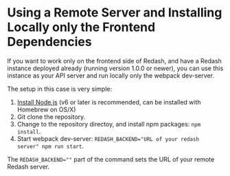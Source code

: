 # Using a Remote Server and Installing Locally only the Frontend Dependencies

If you want to work only on the frontend side of Redash, and have a Redash instance
deployed already (running version 1.0.0 or newer), you can use this instance as
your API server and run locally only the webpack dev-server.

The setup in this case is very simple:

1. [Install Node.js](https://nodejs.org/en/download/) (v6 or later is recommended, can be installed with Homebrew on OS/X)
2. Git clone the repository.
3. Change to the repository directoy, and install npm packages: `npm install`.
4. Start webpack dev-server: `REDASH_BACKEND="URL of your redash server" npm run start`.

The `REDASH_BACKEND=""` part of the command sets the URL of your remote Redash server.
